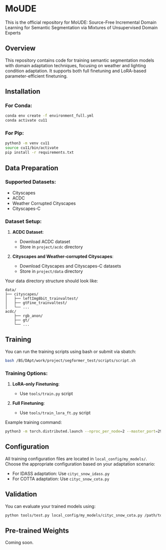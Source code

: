 # MoUDE

This is the official repository for MoUDE: Source-Free Incremental Domain Learning for Semantic Segmentation via Mixtures of Unsupervised Domain Experts

## Overview

This repository contains code for training semantic segmentation models with domain adaptation techniques, focusing on weather and lighting condition adaptation. It supports both full finetuning and LoRA-based parameter-efficient finetuning.

## Installation

### For Conda:
```bash
conda env create -f environment_full.yml
conda activate cu11
```

### For Pip:
```bash
python3 -m venv cu11
source cu11/bin/activate
pip install -r requirements.txt
```

## Data Preparation

### Supported Datasets:
- Cityscapes
- ACDC
- Weather Corrupted Cityscapes
- Cityscapes-C


### Dataset Setup:

1. **ACDC Dataset**:
   - Download ACDC dataset
   - Store in `project/acdc` directory

2. **Cityscapes and Weather-corrupted Cityscapes**:
   - Download Cityscapes and Cityscapes-C datasets
   - Store in `project/data` directory

Your data directory structure should look like:
```
data/
├── cityscapes/
│   ├── leftImg8bit_trainvaltest/
│   ├── gtFine_trainvaltest/
│   └── ...
acdc/
    ├── rgb_anon/
    ├── gt/
    └── ...
```

## Training

You can run the training scripts using bash or submit via sbatch:

```bash
bash /BS/DApt/work/project/segformer_test/scripts/script.sh
```

### Training Options:

1. **LoRA-only Finetuning**:
   - Use `tools/train.py` script

2. **Full Finetuning**:
   - Use `tools/train_lora_ft.py` script

Example training command:
```bash
python3 -m torch.distributed.launch --nproc_per_node=2 --master_port=29578 tools/train_lora_ft.py local_config/my_models/cityc_snow_cota.py --launcher pytorch
```

## Configuration

All training configuration files are located in `local_config/my_models/`. Choose the appropriate configuration based on your adaptation scenario:

- For IDASS adaptation: Use `cityc_snow_idass.py`
- For COTTA adaptation: Use `cityc_snow_cota.py`

## Validation

You can evaluate your trained models using:
```bash
python tools/test.py local_config/my_models/cityc_snow_cota.py /path/to/checkpoint --eval mIoU
```

## Pre-trained Weights

Coming soon.

